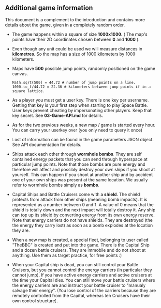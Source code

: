 ## Additional game information

This document is a complement to the introduction and contains more details about the game, given in a completely random order.

- The game happens within a square of size **1000x1000**. ( The map's points have their 2D coordinates chosen between **0** and **1000** ).

- Even though any unit could be used we will measure distances in **kilometres**. So the map has a size of 1000 kilometers by 1000 kilometers. 

- Maps have **500** possible jump points, randomly positioned on the game canvas.
	
	```
	Math.sqrt(500) = 44.72 # number of jump points on a line. 
	1000.to_f/44.72 = 22.36 # kilometers between jump points if in a square lattice. 
	```

- As a player you must get a user key. There is one key per username. Getting that key is your first step when starting to play Space Battle. User keys prevent cheating by impersonating other players. Keep that key secret. See **03-Game-API.md** for details.

- As for the two previous weeks, a new map / game is started every hour. You can carry your userkey over (you only need to query it once)

- Lost of information can be found in the game parameters JSON object. See API documentation for details. 

- Ships attack each other through **wormhole bombs**. They are self contained energy packets that you can send through hyperspace at particular jump points. Note that those bombs are pure energy and therefore will affect and possibly destroy your own ships if you shoot at yourself. This can happen if you shoot at another ship and by accident one of your own ships was present at the same location. We usually refer to wormhole bombs simply as **bombs**.

- Capital Ships and Battle Cruisers come with a **shield**. The shield protects from attack from other ships (meaning bomb impacts). It is represented as a number between 0 and 1. A value of 0 means that the shield is totally down and the next impact will totally destroy it. Any ship can top up its shield by converting energy from its own energy reserve. Note that energy carriers do not have shields. They are destroyed (the the energy they carry lost) as soon as a bomb explodes at the location they are.

- When a new map is created, a special fleet, belonging to user called "TheBBC" is created and put into the game. There is the Capital Ship and a dozen battle cruisers. They are immobile and do not shoot at anything. Use them as target practice, for free points :)

- When your Capital ship is dead, you can still control your Battle Cruisers, but you cannot control the energy carriers (in particular they cannot jump). If you have active energy carriers and active cruisers at the time your Capital dies. You can still move your battle cruisers where the energy carriers are and instruct your battle cruiser to "manualy salvage their energy". (You lose control of the carriers because they are remotely controlled from the Capital, whereas teh Cruisers have their own control structure).

 